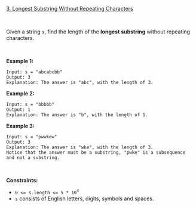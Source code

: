 [3. Longest Substring Without Repeating Characters](https://leetcode.com/problems/longest-substring-without-repeating-characters/)

<br>

Given a string `s`, find the length of the **longest substring** without repeating characters.

<br>

**Example 1:**

```
Input: s = "abcabcbb"
Output: 3
Explanation: The answer is "abc", with the length of 3.
```

**Example 2:**

```
Input: s = "bbbbb"
Output: 1
Explanation: The answer is "b", with the length of 1.
```

**Example 3:**

```
Input: s = "pwwkew"
Output: 3
Explanation: The answer is "wke", with the length of 3.
Notice that the answer must be a substring, "pwke" is a subsequence and not a substring.
```

<br>

**Constraints:**

+    `0 <= s.length <= 5 * 10`<sup>`4`</sup>
+    `s` consists of English letters, digits, symbols and spaces.
